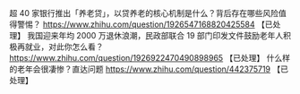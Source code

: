 超 40 家银行推出「养老贷」，以贷养老的核心机制是什么？背后存在哪些风险值得警惕？	https://www.zhihu.com/question/1926547168820425584 【已处理】
我国迎来年均 2000 万退休浪潮，民政部联合 19 部门印发文件鼓励老年人积极再就业，对此你怎么看？	https://www.zhihu.com/question/1926922470490898965 【已处理】
什么样的老年会很凄惨？直达问题	https://www.zhihu.com/question/442375719 【已处理】
